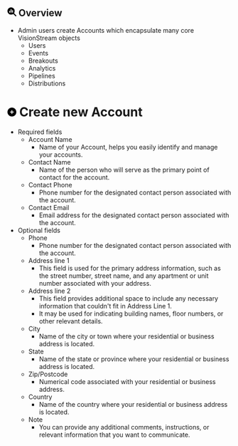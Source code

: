 ## <img src="https://raw.githubusercontent.com/vishaldhole173/pro-stream-documentation/main/fontawesome/svgs/solid/magnifying-glass-chart.svg" width="20" height="20">  Overview

* Admin users create Accounts which encapsulate many core VisionStream objects
    - Users
    - Events
    - Breakouts
    - Analytics
    - Pipelines
    - Distributions

# <img src="https://raw.githubusercontent.com/vishaldhole173/pro-stream-documentation/main/fontawesome/svgs/solid/circle-plus.svg" width="20" height="20">  Create new Account

* Required fields
    - Account Name
        - Name of your Account, helps you easily identify and manage your accounts.
    - Contact Name
        - Name of the person who will serve as the primary point of contact for the account.
    - Contact Phone
        - Phone number for the designated contact person associated with the account.
    - Contact Email
        - Email address for the designated contact person associated with the account.
* Optional fields
    - Phone
        - Phone number for the designated contact person associated with the account.
    - Address line 1
        - This field is used for the primary address information, such as the street number, street name, and any apartment or unit number associated with your address.
    - Address line 2
        - This field provides additional space to include any necessary information that couldn't fit in Address Line 1.
        - It may be used for indicating building names, floor numbers, or other relevant details.
    - City
        - Name of the city or town where your residential or business address is located.
    - State
        - Name of the state or province where your residential or business address is located.
    - Zip/Postcode
        - Numerical code associated with your residential or business address.
    - Country
        - Name of the country where your residential or business address is located.
    - Note
        - You can provide any additional comments, instructions, or relevant information that you want to communicate.
